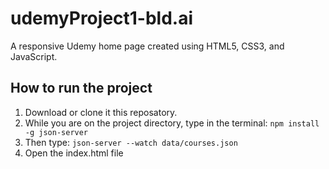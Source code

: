 # udemyProject1-bld.ai
A responsive Udemy home page created using HTML5, CSS3, and JavaScript.
## How to run the project

1. Download or clone it this reposatory.
2. While you are on the project directory, type in the terminal: `npm install -g json-server`
3. Then type: `json-server --watch data/courses.json  `
4. Open the index.html file
